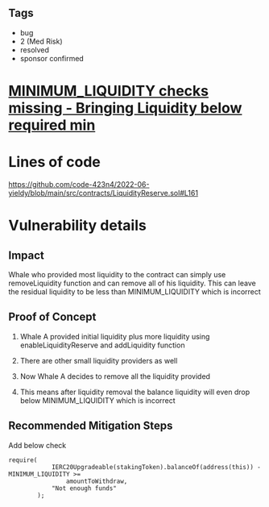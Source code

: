 ## Tags

- bug
- 2 (Med Risk)
- resolved
- sponsor confirmed

# [MINIMUM_LIQUIDITY checks missing - Bringing Liquidity below required min](https://github.com/code-423n4/2022-06-yieldy-findings/issues/48) 

# Lines of code

https://github.com/code-423n4/2022-06-yieldy/blob/main/src/contracts/LiquidityReserve.sol#L161


# Vulnerability details

## Impact
Whale who provided most liquidity to the contract can simply use removeLiquidity function and can remove all of his liquidity. This can leave the residual liquidity to be less than MINIMUM_LIQUIDITY which is incorrect

## Proof of Concept

1. Whale A provided initial liquidity plus more liquidity using enableLiquidityReserve and addLiquidity function

2. There are other small liquidity providers as well

3. Now Whale A decides to remove all the liquidity provided 

4. This means after liquidity removal the balance liquidity will even drop below MINIMUM_LIQUIDITY which is incorrect

## Recommended Mitigation Steps
Add below check

```
require(
            IERC20Upgradeable(stakingToken).balanceOf(address(this)) - MINIMUM_LIQUIDITY >=
                amountToWithdraw,
            "Not enough funds"
        );
```

